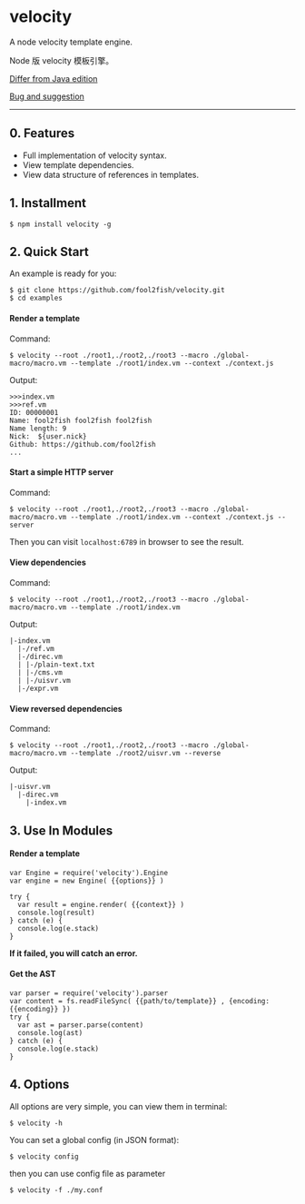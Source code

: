 # velocity

A node velocity template engine.

Node 版 velocity 模板引擎。

[Differ from Java edition](https://github.com/fool2fish/velocity/blob/master/docs/differ-from-java-edition.md)

[Bug and suggestion](https://github.com/fool2fish/velocity/issues/new)

---

## 0. Features

- Full implementation of velocity syntax.
- View template dependencies.
- View data structure of references in templates.

## 1. Installment

```
$ npm install velocity -g
```

## 2. Quick Start

An example is ready for you:

```
$ git clone https://github.com/fool2fish/velocity.git
$ cd examples
```

#### Render a template

Command:

```
$ velocity --root ./root1,./root2,./root3 --macro ./global-macro/macro.vm --template ./root1/index.vm --context ./context.js
```

Output:

```
>>>index.vm
>>>ref.vm
ID: 00000001
Name: fool2fish fool2fish fool2fish
Name length: 9
Nick:  ${user.nick}
Github: https://github.com/fool2fish
...
```

#### Start a simple HTTP server

Command:

```
$ velocity --root ./root1,./root2,./root3 --macro ./global-macro/macro.vm --template ./root1/index.vm --context ./context.js --server
```

Then you can visit `localhost:6789` in browser to see the result.

#### View dependencies

Command:

```
$ velocity --root ./root1,./root2,./root3 --macro ./global-macro/macro.vm --template ./root1/index.vm
```
Output:

```
|-index.vm
  |-/ref.vm
  |-/direc.vm
  | |-/plain-text.txt
  | |-/cms.vm
  | |-/uisvr.vm
  |-/expr.vm
```

#### View reversed dependencies

Command:

```
$ velocity --root ./root1,./root2,./root3 --macro ./global-macro/macro.vm --template ./root2/uisvr.vm --reverse
```
Output:

```
|-uisvr.vm
  |-direc.vm
    |-index.vm
```

## 3. Use In Modules

#### Render a template

```
var Engine = require('velocity').Engine
var engine = new Engine( {{options}} )

try {
  var result = engine.render( {{context}} )
  console.log(result)
} catch (e) {
  console.log(e.stack)
}

```

**If it failed, you will catch an error.**

#### Get the AST

```
var parser = require('velocity').parser
var content = fs.readFileSync( {{path/to/template}} , {encoding: {{encoding}} })
try {
  var ast = parser.parse(content)
  console.log(ast)
} catch (e) {
  console.log(e.stack)
}
```

## 4. Options

All options are very simple, you can view them in terminal:

```
$ velocity -h
```

You can set a global config (in JSON format):

```
$ velocity config
```


then you can use config file as parameter 
```
$ velocity -f ./my.conf
```